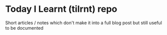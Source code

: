 # Today I Learnt (tilrnt) repo

Short articles / notes which don't make it into a full blog post but still useful to be documented

